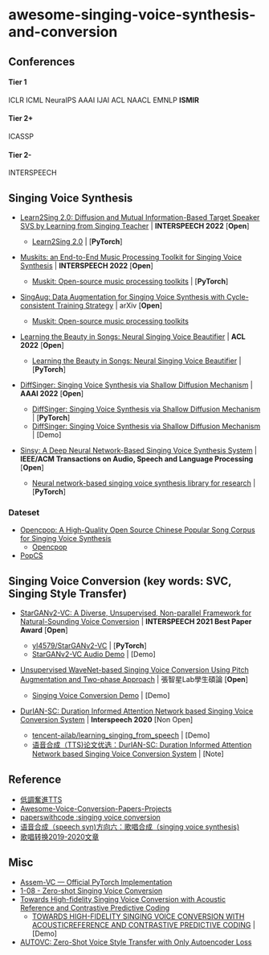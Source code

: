 # awesome-singing-voice-synthesis-and-conversion
## Conferences
#### Tier 1
ICLR  ICML NeuraIPS  AAAI  IJAI  ACL NAACL EMNLP **ISMIR**
#### Tier 2+
ICASSP  
#### Tier 2-
INTERSPEECH 


## Singing Voice Synthesis
- [Learn2Sing 2.0: Diffusion and Mutual Information-Based Target Speaker SVS by Learning from Singing Teacher](https://arxiv.org/abs/2203.16408) | **INTERSPEECH 2022** [**Open**]
  + [Learn2Sing 2.0](https://welkinyang.github.io/Learn2Sing2.0/) | [**PyTorch**]

- [Muskits: an End-to-End Music Processing Toolkit for Singing Voice Synthesis](https://arxiv.org/abs/2205.04029) | **INTERSPEECH 2022** [**Open**]
  + [Muskit: Open-source music processing toolkits](https://github.com/SJTMusicTeam/Muskits) | [**PyTorch**]

- [SingAug: Data Augmentation for Singing Voice Synthesis with Cycle-consistent Training Strategy](https://arxiv.org/abs/2203.17001) | arXiv [**Open**]
  + [Muskit: Open-source music processing toolkits](https://github.com/SJTMusicTeam/Muskits)

- [Learning the Beauty in Songs: Neural Singing Voice Beautifier](https://arxiv.org/abs/2202.13277) | **ACL 2022** [**Open**]
  + [Learning the Beauty in Songs: Neural Singing Voice Beautifier](https://github.com/moonintheriver/neuralsvb) | [**PyTorch**]

- [DiffSinger: Singing Voice Synthesis via Shallow Diffusion Mechanism](https://arxiv.org/abs/2105.02446) | **AAAI 2022** [**Open**]
  + [DiffSinger: Singing Voice Synthesis via Shallow Diffusion Mechanism](https://github.com/MoonInTheRiver/DiffSinger) | [**PyTorch**]
  + [DiffSinger: Singing Voice Synthesis via Shallow Diffusion Mechanism](https://diffsinger.github.io/) | [Demo]

- [Sinsy: A Deep Neural Network-Based Singing Voice Synthesis System](https://arxiv.org/abs/2108.02776) | **IEEE/ACM Transactions on Audio, Speech and Language Processing** [**Open**]
  + [Neural network-based singing voice synthesis library for research](https://github.com/r9y9/nnsvs) | [**PyTorch**]

### Dateset
- [Opencpop: A High-Quality Open Source Chinese Popular Song Corpus for Singing Voice Synthesis](https://arxiv.org/abs/2201.07429)
  + [Opencpop](https://wenet.org.cn/opencpop/)
- [PopCS](https://github.com/MoonInTheRiver/DiffSinger/blob/master/resources/apply_form.md)

## Singing Voice Conversion (key words: SVC, Singing Style Transfer)
- [StarGANv2-VC: A Diverse, Unsupervised, Non-parallel Framework for Natural-Sounding Voice Conversion](https://arxiv.org/abs/2107.10394) | **INTERSPEECH 2021 Best Paper Award** [**Open**]
  + [yl4579/StarGANv2-VC](https://github.com/yl4579/StarGANv2-VC) | [**PyTorch**]
  + [StarGANv2-VC Audio Demo](https://starganv2-vc.github.io/) | [Demo]

- [Unsupervised WaveNet-based Singing Voice Conversion Using Pitch Augmentation and Two-phase Approach](https://github.com/SongRongLee/mir-svc) | 張智星Lab學生碩論 [**Open**]
  + [Singing Voice Conversion Demo](https://songronglee.github.io/singing-voice-conversion/) | [Demo]

- [DurIAN-SC: Duration Informed Attention Network based Singing Voice Conversion System](https://arxiv.org/abs/2008.03009) | **Interspeech 2020** [Non Open]
  + [tencent-ailab/learning_singing_from_speech](https://github.com/tencent-ailab/learning_singing_from_speech) | [Demo]
  + [语音合成（TTS)论文优选：DurIAN-SC: Duration Informed Attention Network based Singing Voice Conversion System](https://blog.csdn.net/liyongqiang2420/article/details/111825132) | [Note]


## Reference
- [低調奮進TTS](http://yqli.tech/page/tts_paper.html)
- [Awesome-Voice-Conversion-Papers-Projects](https://github.com/JeffC0628/awesome-voice-conversion)
- [paperswithcode :singing voice conversion](https://paperswithcode.com/search?q_meta=&q_type=&q=singing+voice+conversion)
- [语音合成（speech syn)方向六：歌唱合成（singing voice synthesis)](https://zhuanlan.zhihu.com/p/342079143)
- [歌唱转换2019-2020文章](https://blog.csdn.net/qq_40168949/article/details/113608810)


## Misc
- [Assem-VC — Official PyTorch Implementation](https://github.com/mindslab-ai/assem-vc)
- [1-08 - Zero-shot Singing Voice Conversion](https://program.ismir2020.net/poster_1-08.html)
- [Towards High-fidelity Singing Voice Conversion with Acoustic Reference and Contrastive Predictive Coding](https://arxiv.org/abs/2110.04754)
  + [TOWARDS HIGH-FIDELITY SINGING VOICE CONVERSION WITH ACOUSTICREFERENCE AND CONTRASTIVE PREDICTIVE CODING](https://georgehappy1.github.io/svcdemo/) | [Demo]
- [AUTOVC: Zero-Shot Voice Style Transfer with Only Autoencoder Loss](https://arxiv.org/abs/1905.05879)


